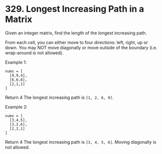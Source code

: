 # 329. Longest Increasing Path in a Matrix
Given an integer matrix, find the length of the longest increasing path.

From each cell, you can either move to four directions: left, right, up or down. You may NOT move diagonally or move outside of the boundary (i.e. wrap-around is not allowed).

Example 1:
```
nums = [
  [9,9,4],
  [6,6,8],
  [2,1,1]
]
```
Return 4
The longest increasing path is `[1, 2, 6, 9]`.

Example 2:

```
nums = [
  [3,4,5],
  [3,2,6],
  [2,2,1]
]
```

Return 4
The longest increasing path is `[3, 4, 5, 6]`. Moving diagonally is not allowed.
